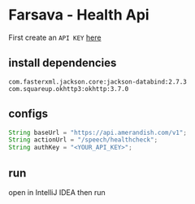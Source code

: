 
# Farsava - Health Api

First create an `API KEY` [here](https://panel.amerandish.com/)

## install dependencies

```
com.fasterxml.jackson.core:jackson-databind:2.7.3
com.squareup.okhttp3:okhttp:3.7.0
```

## configs
```java
String baseUrl = "https://api.amerandish.com/v1";
String actionUrl = "/speech/healthcheck";
String authKey = "<YOUR_API_KEY>";

```

## run

open in IntelliJ IDEA then run

